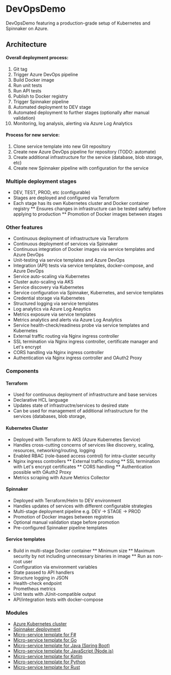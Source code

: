 # DevOpsDemo
DevOpsDemo featuring a production-grade setup of Kubernetes and Spinnaker on Azure.

## Architecture ##

#### Overall deployment process: ####
1. Git tag
2. Trigger Azure DevOps pipeline
3. Build Docker image
4. Run unit tests
5. Run API tests
6. Publish to Docker registry
7. Trigger Spinnaker pipeline 
8. Automated deployment to DEV stage
9. Automated deployment to further stages (optionally after manual validation)
10. Monitoring, log analysis, alerting via Azure Log Analytics

#### Process for new service: ####
1. Clone service template into new Git repository
2. Create new Azure DevOps pipeline for repository (TODO: automate)
3. Create additional infrastructure for the service (database, blob storage, etc)
4. Create new Spinnaker pipeline with configuration for the service


### Multiple deployment stages ###
* DEV, TEST, PROD, etc (configurable)
* Stages are deployed and configured via Terraform
* Each stage has its own Kubernetes cluster and Docker container registry
** Ensures changes in infrastructure can be tested safely before applying to production
** Promotion of Docker images between stages

### Other features ###
* Continuous deployment of infrastructure via Terraform
* Continuous deployment of services via Spinnaker
* Continuous integration of Docker images via service templates and Azure DevOps
* Unit-testing via service templates and Azure DevOps
* Integration (API) tests via service templates, docker-compose, and Azure DevOps
* Service auto-scaling via Kubernetes
* Cluster auto-scaling via AKS
* Service discovery via Kubernetes
* Service configuration via Spinnaker, Kubernetes, and service templates
* Credential storage via Kubernetes
* Structured logging via service templates
* Log analytics via Azure Log Anaytics
* Metrics exposure via service templates
* Metrics analytics and alerts via Azure Log Analytics
* Service health-check/readiness probe via service templates and Kubernetes
* External traffic routing via Nginx ingress controller
* SSL termination via Nginx ingress controller, certificate manager and Let's encrypt
* CORS handling via Nginx ingress controller
* Authentication via Nginx ingress controller and OAuth2 Proxy

### Components ###

#### Terraform ####
* Used for continuous deployment of infrastructure and base services
* Declarative HCL language
* Updates state of infrastructre/services to desired state
* Can be used for management of additional infrastructure for the services (databases, blob storage, 

#### Kubernetes Cluster ####
* Deployed with Terraform to AKS (Azure Kubernetes Service)
* Handles cross-cutting concerns of services like discovery, scaling, resources, networking/routing, logging
* Enabled RBAC (role-based access control) for intra-cluster security
* Nginx ingress controllers
** External traffic routing
** SSL termination with Let's encrypt certificates
** CORS handling
** Authentication possible with OAuth2 Proxy
* Metrics scraping with Azure Metrics Collector

#### Spinnaker ####
* Deployed with Terraform/Helm to DEV environment
* Handles updates of services with different configurable strategies
* Multi-stage deployment pipeline e.g. DEV -> STAGE -> PROD
* Promotion of Docker images between registries
* Optional manual validation stage before promotion
* Pre-configured Spinnaker pipeline templates

#### Service templates ####
* Build in multi-stage Docker container
** Minimum size
** Maximum security by not including unnecessary binaries in image
** Run as non-root user
* Configuration via environment variables
* State passed to API handlers
* Structure logging in JSON
* Health-check endpoint
* Prometheus metrics
* Unit tests with JUnit-compatible output
* API/integration tests with docker-compose

### Modules ###
* [Azure Kubernetes cluster](https://github.com/DevOpsDemoTF/DevOpsDemo-k8s/)
* [Spinnaker deployment](https://github.com/DevOpsDemoTF/DevOpsDemo-Spinnaker/)
* [Micro-service template for F#](https://github.com/DevOpsDemoTF/DevOpsDemo-template-FSharp/)
* [Micro-service template for Go](https://github.com/DevOpsDemoTF/DevOpsDemo-template-Go/)
* [Micro-service template for Java (Spring Boot)](https://github.com/DevOpsDemoTF/DevOpsDemo-template-Java/)
* [Micro-service template for JavaScript (Node.js)](https://github.com/DevOpsDemoTF/DevOpsDemo-template-JavaScript/)
* [Micro-service template for Kotlin](https://github.com/DevOpsDemoTF/DevOpsDemo-template-Kotlin/)
* [Micro-service template for Python](https://github.com/DevOpsDemoTF/DevOpsDemo-template-Python/)
* [Micro-service template for Rust](https://github.com/DevOpsDemoTF/DevOpsDemo-template-Rust/)
